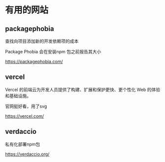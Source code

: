 # 有用的网站

## packagephobia

查找向项目添加新的开发依赖项的成本

Package Phobia 会在安装npm 包之前报告其大小

https://packagephobia.com/

## vercel

Vercel 的前端云为开发人员提供了构建、扩展和保护更快、更个性化 Web 的体验和基础设施。

官网挺好看，用了svg

https://vercel.com/

## verdaccio

私有化部署npm包

https://verdaccio.org/
